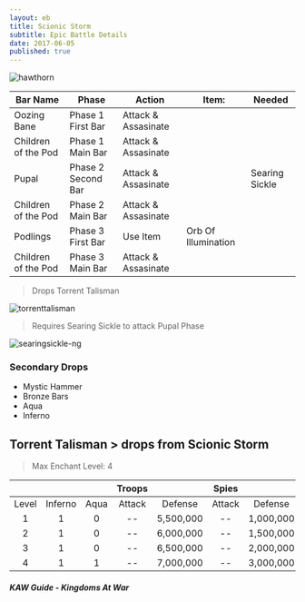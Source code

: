 ```yaml
---
layout: eb
title: Scionic Storm
subtitle: Epic Battle Details
date: 2017-06-05
published: true
---
```



![hawthorn](https://cloud.githubusercontent.com/assets/2112435/23970739/993f4622-0990-11e7-823c-1406005033d8.jpg)

| Bar Name | Phase | Action | Item: | Needed |
| --- | --- | --- | --- | --- |
| Oozing Bane | Phase 1 First Bar | Attack & Assasinate | | |
| Children of the Pod | Phase 1 Main Bar | Attack & Assasinate | | |
| Pupal | Phase 2 Second Bar | Attack & Assasinate | | Searing Sickle |
| Children of the Pod | Phase 2 Main Bar | Attack & Assasinate | | |
| Podlings | Phase 3 First Bar | Use Item | Orb Of Illumination | |
| Children of the Pod | Phase 3 Main Bar | Attack & Assasinate | | |

> Drops Torrent Talisman

![torrenttalisman](https://cloud.githubusercontent.com/assets/2112435/23969834/709d2bec-098d-11e7-9bef-78b45ba84cc4.png)

> Requires Searing Sickle to attack Pupal Phase

![searingsickle-ng](https://cloud.githubusercontent.com/assets/2112435/23969849/7f05d256-098d-11e7-9e6c-3f41011c1a3d.png)

### Secondary Drops

* Mystic Hammer
* Bronze Bars
* Aqua
* Inferno



## **Torrent Talisman** > drops from Scionic Storm
>Max Enchant Level: 4

|  |  |  | **Troops** |  | **Spies** |  |
| :---: | :---: | :---: | :---: | :---: | :---: | :---: |
| Level | Inferno | Aqua | Attack |  Defense | Attack | Defense |
| 1 | 1 | 0 |--| 5,500,000 |--| 1,000,000 |
| 2 | 1 | 0 | -- | 6,000,000 | -- | 1,500,000 |
| 3 | 1 | 0 | -- | 6,500,000 | -- | 2,000,000 |
| 4 | 1 | 1 | -- | 7,000,000 | -- | 3,000,000 |

##### KAW Guide - Kingdoms At War

